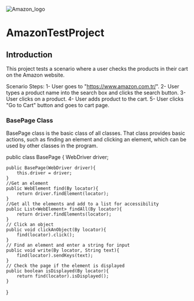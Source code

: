 ![Amazon_logo](https://github.com/tayfundaldik/AmazonTestProject/assets/79011413/ed891787-3fe2-4315-b5de-8c0ac2d3ef21)

# AmazonTestProject

## Introduction
This project tests a scenario where a user checks the products in their cart on the Amazon website.

Scenario Steps:
1- User goes to "https://www.amazon.com.tr/".
2- User types a product name into the search box and clicks the search button.
3- User clicks on a product.
4- User adds product to the cart.
5- User clicks "Go to Cart" button and goes to cart page.

### BasePage Class
BasePage class is the basic class of all classes. That class provides basic actions, such as finding an element and clicking an element, which can be used by other classes in the program.


public class BasePage {
    WebDriver driver;

    public BasePage(WebDriver driver){
        this.driver = driver;
    }
    //Get an element
    public WebElement find(By locator){
        return driver.findElement(locator);
    }
    //Get all the elements and add to a list for accessibility
    public List<WebElement> findAll(By locator){
        return driver.findElements(locator);
    }
    // Click an object
    public void clickAnObject(By locator){
        find(locator).click();
    }
    // Find an element and enter a string for input
    public void write(By locator, String text){
        find(locator).sendKeys(text);
    }
    // Check the page if the element is displayed
    public boolean isDisplayed(By locator){
        return find(locator).isDisplayed();
    }
}

